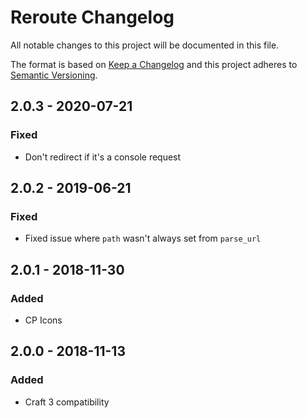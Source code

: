 # Reroute Changelog

All notable changes to this project will be documented in this file.

The format is based on [Keep a Changelog](http://keepachangelog.com/) and this project adheres to [Semantic Versioning](http://semver.org/).

## 2.0.3 - 2020-07-21
### Fixed
- Don't redirect if it's a console request

## 2.0.2 - 2019-06-21
### Fixed
- Fixed issue where `path` wasn't always set from `parse_url`

## 2.0.1 - 2018-11-30
### Added
- CP Icons

## 2.0.0 - 2018-11-13
### Added
- Craft 3 compatibility
